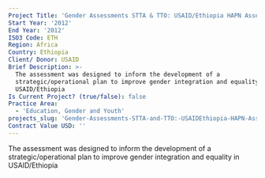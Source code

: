 ```yaml
---
Project Title: 'Gender Assessments STTA & TTO: USAID/Ethiopia HAPN Assessment (TDY 107)'
Start Year: '2012'
End Year: '2012'
ISO3 Code: ETH
Region: Africa
Country: Ethiopia
Client/ Donor: USAID
Brief Description: >-
  The assessment was designed to inform the development of a
  strategic/operational plan to improve gender integration and equality in
  USAID/Ethiopia
Is Current Project? (true/false): false
Practice Area:
  - 'Education, Gender and Youth'
projects_slug: 'Gender-Assessments-STTA-and-TTO:-USAIDEthiopia-HAPN-Assessment-(TDY-107)'
Contract Value USD: ''
---
```

The assessment was designed to inform the development of a strategic/operational plan to improve gender integration and equality in USAID/Ethiopia